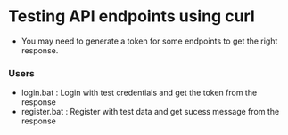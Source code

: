 # Testing API endpoints using curl

* You may need to generate a token for some endpoints to get the right response.


### Users

* login.bat : Login with test credentials and get the token from the response 
* register.bat : Register with test data and get sucess message from the response
